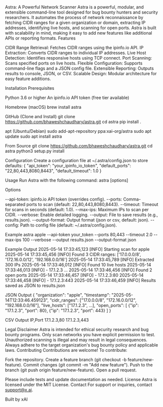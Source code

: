 Astra: A Powerful Network Scanner
Astra is a powerful, modular, and extensible command-line tool designed for bug bounty hunters and security researchers. It automates the process of network reconnaissance by fetching CIDR ranges for a given organization or domain, extracting IP addresses, identifying live hosts, and scanning for open ports. Astra is built with scalability in mind, making it easy to add new features like additional APIs or reporting formats.
Features

CIDR Range Retrieval: Fetches CIDR ranges using the ipinfo.io API.
IP Extraction: Converts CIDR ranges to individual IP addresses.
Live Host Detection: Identifies responsive hosts using TCP connect.
Port Scanning: Scans specified ports on live hosts.
Flexible Configuration: Supports command-line flags and a JSON config file.
Extensible Reporting: Outputs results to console, JSON, or CSV.
Scalable Design: Modular architecture for easy feature additions.

Installation
Prerequisites

Python 3.6 or higher
An ipinfo.io API token (free tier available)

Homebrew (macOS)
brew install astra

GitHub (Clone and Install)
git clone https://github.com/bhaweshchaudhary/astra.git
cd astra
pip install .

apt (Ubuntu/Debian)
sudo add-apt-repository ppa:xai-org/astra
sudo apt update
sudo apt install astra

From Source
git clone https://github.com/bhaweshchaudhary/astra.git
cd astra
python3 setup.py install

Configuration
Create a configuration file at ~/.astra/config.json to store defaults:
{
"api_token": "your_ipinfo_io_token",
"default_ports": "22,80,443,8080,8443",
"default_timeout": 1.0
}

Usage
Run Astra with the following command:
astra <organization> [options]

Options

--api-token: ipinfo.io API token (overrides config).
--ports: Comma-separated ports to scan (default: 22,80,443,8080,8443).
--timeout: Timeout for scans in seconds (default: 1.0).
--max-ips: Maximum IPs to scan per CIDR.
--verbose: Enable detailed logging.
--output: File to save results (e.g., results.json).
--output-format: Output format (json or csv, default: json).
--config: Path to config file (default: ~/.astra/config.json).

Example
astra apple --api-token your_token --ports 80,443 --timeout 2.0 --max-ips 100 --verbose --output results.json --output-format json

Example Output
2025-05-14 17:33:45,123 [INFO] Starting scan for apple
2025-05-14 17:33:45,456 [INFO] Found 3 CIDR ranges: ['17.0.0.0/8', '172.16.0.0/12', '192.168.0.0/16']
2025-05-14 17:33:45,789 [INFO] Extracted 300 IPs
2025-05-14 17:33:46,012 [INFO] Found 10 live hosts
2025-05-14 17:33:46,013 [INFO] - 17.1.2.3
...
2025-05-14 17:33:46,456 [INFO] Found 2 open ports
2025-05-14 17:33:46,457 [INFO] - 17.1.2.3:80
2025-05-14 17:33:46,458 [INFO] - 17.1.2.3:443
2025-05-14 17:33:46,459 [INFO] Results saved as JSON to results.json

JSON Output
{
"organization": "apple",
"timestamp": "2025-05-14T12:33:46.459123",
"cidr_ranges": ["17.0.0.0/8", "172.16.0.0/12", "192.168.0.0/16"],
"live_hosts": ["17.1.2.3", ...],
"open_ports": [
{"ip": "17.1.2.3", "port": 80},
{"ip": "17.1.2.3", "port": 443}
]
}

CSV Output
IP,Port
17.1.2.3,80
17.1.2.3,443

Legal Disclaimer
Astra is intended for ethical security research and bug bounty programs. Only scan networks you have explicit permission to test. Unauthorized scanning is illegal and may result in legal consequences. Always adhere to the target organization's bug bounty policy and applicable laws.
Contributing
Contributions are welcome! To contribute:

Fork the repository.
Create a feature branch (git checkout -b feature/new-feature).
Commit changes (git commit -m "Add new feature").
Push to the branch (git push origin feature/new-feature).
Open a pull request.

Please include tests and update documentation as needed.
License
Astra is licensed under the MIT License.
Contact
For support or inquiries, contact support@x.ai.

Built by xAI
